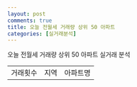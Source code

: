 ```yaml
---
layout: post
comments: true
title: 오늘 전월세 거래량 상위 50 아파트
categories: [실거래분석]
---
```


오늘 전월세 거래량 상위 50 아파트 실거래 분석

<table>
  <tr>
    <td>거래횟수</td>
    <td>지역</td>
    <td>아파트명</td>
  </tr>

</table>
